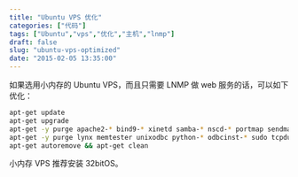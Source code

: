 ```yaml
---
title: "Ubuntu VPS 优化"
categories: ["代码"]
tags: ["Ubuntu","vps","优化","主机","lnmp"]
draft: false
slug: "ubuntu-vps-optimized"
date: "2015-02-05 13:35:00"
---
```


如果选用小内存的 Ubuntu VPS，而且只需要 LNMP 做 web 服务的话，可以如下优化：
```bash
apt-get update 
apt-get upgrade 
apt-get -y purge apache2-* bind9-* xinetd samba-* nscd-* portmap sendmail-* sasl2-bin 
apt-get -y purge lynx memtester unixodbc python-* odbcinst-* sudo tcpdump ttf-*
apt-get autoremove && apt-get clean
```
小内存 VPS 推荐安装 32bitOS。

